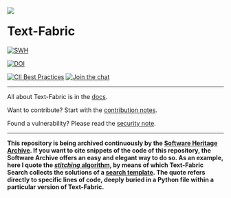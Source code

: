 <img src="/tf/docs/images/tf-small.png" align="left"/>

# Text-Fabric

[![SWH](https://archive.softwareheritage.org/badge/origin/https://github.com/annotation/text-fabric/)](https://archive.softwareheritage.org/browse/origin/https://github.com/annotation/text-fabric/)

[![DOI](https://zenodo.org/badge/DOI/10.5281/zenodo.1008899.svg)](https://doi.org/10.5281/zenodo.592193)

[![CII Best Practices](https://bestpractices.coreinfrastructure.org/projects/2592/badge)](https://bestpractices.coreinfrastructure.org/projects/2592)
[![Join the chat](https://badges.gitter.im/annotation/text-fabric.svg)](https://gitter.im/annotation/text-fabric?utm_source=badge&utm_medium=badge&utm_campaign=pr-badge&utm_content=badge)

---

All about Text-Fabric is in the
[docs](https://annotation.github.io/text-fabric/tf).

Want to contribute?
Start with the [contribution notes](codestyle/contributing.md).

Found a vulnerability? Please read the [security note](SECURITY.md).

---

**This repository is being archived continuously by the 
[Software Heritage Archive](https://archive.softwareheritage.org).
If you want to cite snippets of the code of this repository, the Software Archive
offers an easy and elegant way to do so.
As an example, here I quote the 
[*stitching* algorithm](https://archive.softwareheritage.org/swh:1:cnt:6169c074089ddc8a0e048cb67e1fec57857ef54d;lines=3224-3270/),
by means of which Text-Fabric Search collects the solutions of a
[search template](https://annotation.github.io/text-fabric/tf/about/use.html).
The quote refers directly to specific lines of code, deeply buried in
a Python file within a particular version of Text-Fabric.**
